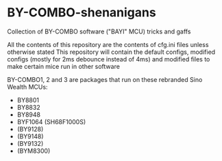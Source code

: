 # BY-COMBO-shenanigans
Collection of BY-COMBO software ("BAYI" MCU) tricks and gaffs

All the contents of this repository are the contents of cfg.ini files unless otherwise stated
This repository will contain the default configs, modified configs (mostly for 2ms debounce instead of 4ms) and modified files to make certain mice run in other software

BY-COMBO1, 2 and 3 are packages that run on these rebranded Sino Wealth MCUs:
- BY8801
- BY8832
- BY8948
- BYF1064 (SH68F1000S)
- (BY9128)
- (BY9148)
- (BY9132)
- (BYM8300)


